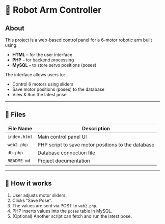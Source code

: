 # 🤖 Robot Arm Controller

## About
This project is a web-based control panel for a 6-motor robotic arm built using:
- **HTML** – for the user interface
- **PHP** – for backend processing
- **MySQL** – to store servo positions (poses)

The interface allows users to:
- Control 6 motors using sliders
- Save motor positions (poses) to the database
- View & Run the latest pose

---

## 📁 Files

| File Name       | Description |
|-----------------|-------------|
| `index.html`    | Main control panel UI |
| `web2.php`      | PHP script to save motor positions to the database |
| `db.php`        | Database connection file |
| `README.md`     | Project documentation |

---

## 🧠 How it works

1. User adjusts motor sliders.
2. Clicks "Save Pose".
3. The values are sent via POST to `web2.php`.
4. PHP inserts values into the `poses` table in MySQL.
5. (Optional) Another script can fetch and run the latest pose.

